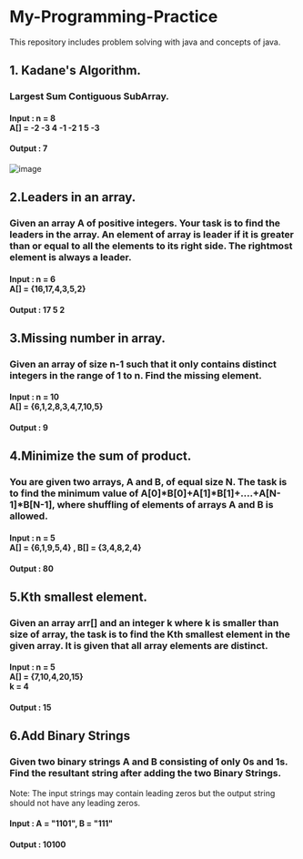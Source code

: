 # My-Programming-Practice
This repository includes problem solving with java and concepts of java.

## 1. Kadane's Algorithm.
### Largest Sum Contiguous SubArray.
#### Input : n = 8 <br> A[] = -2 -3 4 -1 -2 1 5 -3
#### Output : 7
![image](https://user-images.githubusercontent.com/89580735/198937881-78f7778c-2df7-4de0-9ba5-39029acc5806.png)

## 2.Leaders in an array.
### Given an array A of positive integers. Your task is to find the leaders in the array. An element of array is leader if it is greater than or equal to all the elements to its right side. The rightmost element is always a leader. 
#### Input : n = 6 <br> A[] = {16,17,4,3,5,2}
#### Output : 17 5 2

## 3.Missing number in array.
### Given an array of size n-1 such that it only contains distinct integers in the range of 1 to n. Find the missing element.
#### Input : n = 10 <br> A[] = {6,1,2,8,3,4,7,10,5}
#### Output : 9

## 4.Minimize the sum of product.
### You are given two arrays, A and B, of equal size N. The task is to find the minimum value of A[0]*B[0]+A[1]*B[1]+....+A[N-1]*B[N-1], where shuffling of elements of arrays A and B is allowed.
#### Input : n = 5 <br> A[] = {6,1,9,5,4} , B[] = {3,4,8,2,4}
#### Output : 80

## 5.Kth smallest element.
### Given an array arr[] and an integer k where k is smaller than size of array, the task is to find the Kth smallest element in the given array. It is given that all array elements are distinct.
#### Input : n = 5 <br> A[] = {7,10,4,20,15} <br> k = 4
#### Output : 15

## 6.Add Binary Strings
### Given two binary strings A and B consisting of only 0s and 1s. Find the resultant string after adding the two Binary Strings.
Note: The input strings may contain leading zeros but the output string should not have any leading zeros.
#### Input : A = "1101", B = "111"
#### Output : 10100
